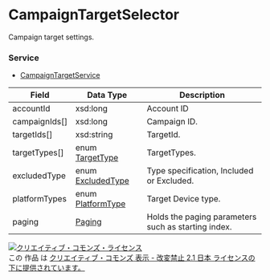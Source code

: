 # CampaignTargetSelector
Campaign target settings.

### Service
+ [CampaignTargetService](../services/CampaignTargetService.md)

| Field | Data Type | Description | 
|---|---|---|
| accountId| xsd:long| Account ID |
| campaignIds[]| xsd:long| Campaign ID. |
| targetIds[]| xsd:string| TargetId. |
| targetTypes[]| enum <a href="./TargetType.md">TargetType</a>| TargetTypes. |
| excludedType| enum <a href="./ExcludedType_CampaignTarget.md">ExcludedType</a>| Type specification, Included or Excluded. |
| platformTypes| enum <a href="PlatformType.md">PlatformType</a>| Target Device type. |
| paging| <a href="./Paging.md">Paging</a>| Holds the paging parameters such as starting index. |

<a rel="license" href="http://creativecommons.org/licenses/by-nd/2.1/jp/"><img alt="クリエイティブ・コモンズ・ライセンス" style="border-width:0" src="https://i.creativecommons.org/l/by-nd/2.1/jp/88x31.png" /></a><br />この 作品 は <a rel="license" href="http://creativecommons.org/licenses/by-nd/2.1/jp/">クリエイティブ・コモンズ 表示 - 改変禁止 2.1 日本 ライセンスの下に提供されています。</a>
